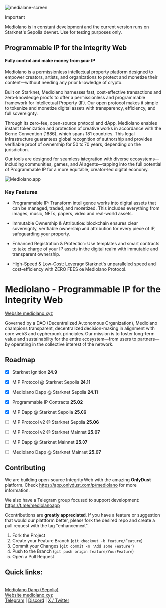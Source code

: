 ![medialane-screen](https://github.com/user-attachments/assets/d700f017-db57-47a8-bd07-7fc6a7728fd2)


> [!IMPORTANT]
> Mediolano is in constant development and the current version runs on Starknet's Sepolia devnet. Use for testing purposes only. 


## Programmable IP for the Integrity Web
#### Fully control and make money from your IP

Mediolano is a permissionless intellectual property platform designed to empower creators, artists, and organizations to protect and monetize their content—without needing any prior knowledge of crypto.

Built on Starknet, Mediolano harnesses fast, cost-effective transactions and zero-knowledge proofs to offer a permissionless and programmable framework for Intellectual Property (IP). Our open protocol makes it simple to tokenize and monetize digital assets with transparency, efficiency, and full sovereignty.

Through its zero-fee, open-source protocol and dApp, Mediolano enables instant tokenization and protection of creative works in accordance with the Berne Convention (1886), which spans 181 countries. This legal infrastructure guarantees global recognition of authorship and provides verifiable proof of ownership for 50 to 70 years, depending on the jurisdiction.

Our tools are designed for seamless integration with diverse ecosystems—including communities, games, and AI agents—tapping into the full potential of Programmable IP for a more equitable, creator-led digital economy.


![Mediolano.app](https://mediolano.app/wp-content/uploads/2025/03/Mediolano-Dapp-20250310alpha.png)


### Key Features

- Programmable IP: Transform intelligence works into digital assets that can be managed, traded, and monetized. This includes everything from images, music, NFTs, papers, video and real-world assets.

- Immutable Ownership & Attribution: blockchain ensures clear sovereignty, verifiable ownership and attribution for every piece of IP, safeguarding your property.

- Enhanced Registration & Protection: Use templates and smart contracts to take charge of your IP assets in the digital realm with immutable and transparent ownership.

- High-Speed & Low-Cost: Leverage Starknet's unparalleled speed and cost-efficiency with ZERO FEES on Mediolano Protocol.

# Mediolano - Programmable IP for the Integrity Web

<a href="https://mediolano.xyz">Website mediolano.xyz</a>

Governed by a DAO (Decentralized Autonomous Organization), Mediolano champions transparent, decentralized decision-making in alignment with core web3 and cypherpunk principles. Our mission is to foster long-term value and sustainability for the entire ecosystem—from users to partners—by operating in the collective interest of the network.

## Roadmap

- [x] Starknet Ignition **24.9**

- [x] MIP Protocol @ Starknet Sepolia **24.11**

- [x] Mediolano Dapp @ Starknet Sepolia **24.11**

- [x] Programmable IP Contracts **25.02**

- [x] MIP Dapp @ Starknet Sepolia **25.06**

- [ ] MIP Protocol v2 @ Starknet Sepolia **25.06**

- [ ] MIP Protocol v2 @ Starknet Mainnet **25.07**

- [ ] MIP Dapp @ Starknet Mainnet **25.07**

- [ ] Mediolano Dapp @ Starknet Mainnet **25.07**



## Contributing

We are building open-source Integrity Web with the amazing **OnlyDust** platform. Check https://app.onlydust.com/p/mediolano for more information.

We also have a Telegram group focused to support development: https://t.me/mediolanoapp

Ccontributions are **greatly appreciated**. If you have a feature or suggestion that would our plattform better, please fork the desired repo and create a pull request with the tag "enhancement".

1. Fork the Project
2. Create your Feature Branch (`git checkout -b feature/Feature`)
3. Commit your Changes (`git commit -m 'Add some Feature'`)
4. Push to the Branch (`git push origin feature/YourFeature`)
5. Open a Pull Request

## Quick links:

<br>
<a href="https://ip.mediolano.app">Mediolano Dapp (Sepolia)</a>
<br>
<a href="https://mediolano.xyz">Website mediolano.xyz</a>
<br>
<a href="https://t.me/MediolanoStarknet">Telegram</a> | <a href="https://discord.gg/NhqdTvyA">Discord</a> | <a href="https://x.com/mediolanoapp">X / Twitter</a>
